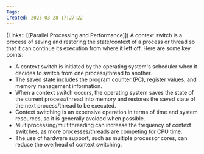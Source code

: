 ```yaml
---
Tags: 
Created: 2023-03-28 17:27:22
---
```

(Links:: [[Parallel Processing and Performance]])
A context switch is a process of saving and restoring the state/context of a process or thread so that it can continue its execution from where it left off. Here are some key points:

- A context switch is initiated by the operating system's scheduler when it decides to switch from one process/thread to another.
- The saved state includes the program counter (PC), register values, and memory management information.
- When a context switch occurs, the operating system saves the state of the current process/thread into memory and restores the saved state of the next process/thread to be executed.
- Context switching is an expensive operation in terms of time and system resources, so it is generally avoided when possible.
- Multiprocessing/multithreading can increase the frequency of context switches, as more processes/threads are competing for CPU time.
- The use of hardware support, such as multiple processor cores, can reduce the overhead of context switching.